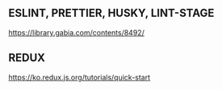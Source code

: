 ## ESLINT, PRETTIER, HUSKY, LINT-STAGE

https://library.gabia.com/contents/8492/

## REDUX

https://ko.redux.js.org/tutorials/quick-start

